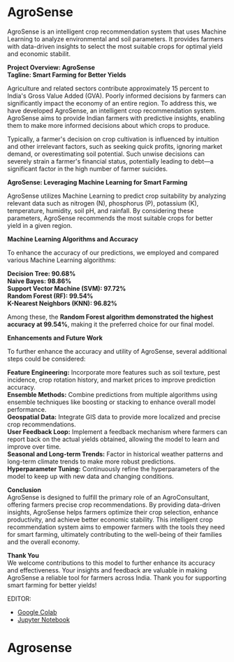 # AgroSense
AgroSense is an intelligent crop recommendation system that uses Machine Learning to analyze environmental and soil parameters. It provides farmers with data-driven insights to select the most suitable crops for optimal yield and economic stabilit.

**Project Overview: AgroSense** <br>
**Tagline: Smart Farming for Better Yields**

Agriculture and related sectors contribute approximately 15 percent to India's Gross Value Added (GVA). Poorly informed decisions by farmers can significantly impact the economy of an entire region. To address this, we have developed AgroSense, an intelligent crop recommendation system. AgroSense aims to provide Indian farmers with predictive insights, enabling them to make more informed decisions about which crops to produce.

Typically, a farmer's decision on crop cultivation is influenced by intuition and other irrelevant factors, such as seeking quick profits, ignoring market demand, or overestimating soil potential. Such unwise decisions can severely strain a farmer's financial status, potentially leading to debt—a significant factor in the high number of farmer suicides.

**AgroSense: Leveraging Machine Learning for Smart Farming**

AgroSense utilizes Machine Learning to predict crop suitability by analyzing relevant data such as nitrogen (N), phosphorus (P), potassium (K), temperature, humidity, soil pH, and rainfall. By considering these parameters, AgroSense recommends the most suitable crops for better yield in a given region.

**Machine Learning Algorithms and Accuracy**

To enhance the accuracy of our predictions, we employed and compared various Machine Learning algorithms:

**Decision Tree: 90.68%** <br>
**Naive Bayes: 98.86%** <br>
**Support Vector Machine (SVM): 97.72%** <br>
**Random Forest (RF): 99.54%** <br>
**K-Nearest Neighbors (KNN): 96.82%** <br>

Among these, the **Random Forest algorithm demonstrated the highest accuracy at 99.54%**, making it the preferred choice for our final model.

**Enhancements and Future Work**

To further enhance the accuracy and utility of AgroSense, several additional steps could be considered:

**Feature Engineering:** Incorporate more features such as soil texture, pest incidence, crop rotation history, and market prices to improve prediction accuracy.<br>
**Ensemble Methods:** Combine predictions from multiple algorithms using ensemble techniques like boosting or stacking to enhance overall model performance.<br>
**Geospatial Data:** Integrate GIS data to provide more localized and precise crop recommendations.<br>
**User Feedback Loop:** Implement a feedback mechanism where farmers can report back on the actual yields obtained, allowing the model to learn and improve over time.<br>
**Seasonal and Long-term Trends:** Factor in historical weather patterns and long-term climate trends to make more robust predictions.<br>
**Hyperparameter Tuning:** Continuously refine the hyperparameters of the model to keep up with new data and changing conditions.<br>

**Conclusion**<br>
AgroSense is designed to fulfill the primary role of an AgroConsultant, offering farmers precise crop recommendations. By providing data-driven insights, AgroSense helps farmers optimize their crop selection, enhance productivity, and achieve better economic stability. This intelligent crop recommendation system aims to empower farmers with the tools they need for smart farming, ultimately contributing to the well-being of their families and the overall economy.

**Thank You**<br>
We welcome contributions to this model to further enhance its accuracy and effectiveness. Your insights and feedback are valuable in making AgroSense a reliable tool for farmers across India. Thank you for supporting smart farming for better yields!


EDITOR:
 - [Google Colab](https://colab.research.google.com/)
 - [Jupyter Notebook](https://jupyter.org/)

# Agrosense
